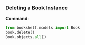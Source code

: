 
### Deleting a Book Instance

**Command**:
```python
from bookshelf.models import Book
book.delete()
Book.objects.all()
